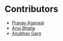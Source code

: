 # Contributors

- [Pranay Agarwal](https://github.com/pranay1208)
- [Anuj Bhatia](https://github.com/anujbhatia2600)
- [Anubhav Garg](https://github.com/anubhavgarg123)
